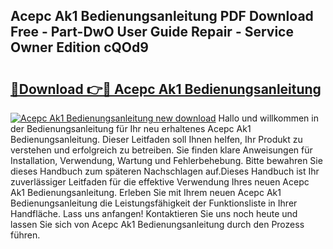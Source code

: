 ## Acepc Ak1 Bedienungsanleitung PDF Download Free - Part-DwO User Guide Repair - Service Owner Edition cQOd9

# <h2><a href="http://df1sd5.blite.top/?on=Acepc+Ak1+Bedienungsanleitung">🔗Download 👉🔴 Acepc Ak1 Bedienungsanleitung</a></h2>

[![Acepc Ak1 Bedienungsanleitung new download](https://i.imgur.com/lujVjoI.png)](http://df1sd5.blite.top/?on=Acepc+Ak1+Bedienungsanleitung)
Hallo und willkommen in der Bedienungsanleitung für Ihr neu erhaltenes Acepc Ak1 Bedienungsanleitung. Dieser Leitfaden soll Ihnen helfen, Ihr Produkt zu verstehen und erfolgreich zu betreiben. Sie finden klare Anweisungen für Installation, Verwendung, Wartung und Fehlerbehebung. Bitte bewahren Sie dieses Handbuch zum späteren Nachschlagen auf.Dieses Handbuch ist Ihr zuverlässiger Leitfaden für die effektive Verwendung Ihres neuen Acepc Ak1 Bedienungsanleitung. Erleben Sie mit Ihrem neuen Acepc Ak1 Bedienungsanleitung die Leistungsfähigkeit der Funktionsliste in Ihrer Handfläche. Lass uns anfangen! Kontaktieren Sie uns noch heute und lassen Sie sich von Acepc Ak1 Bedienungsanleitung durch den Prozess führen.
